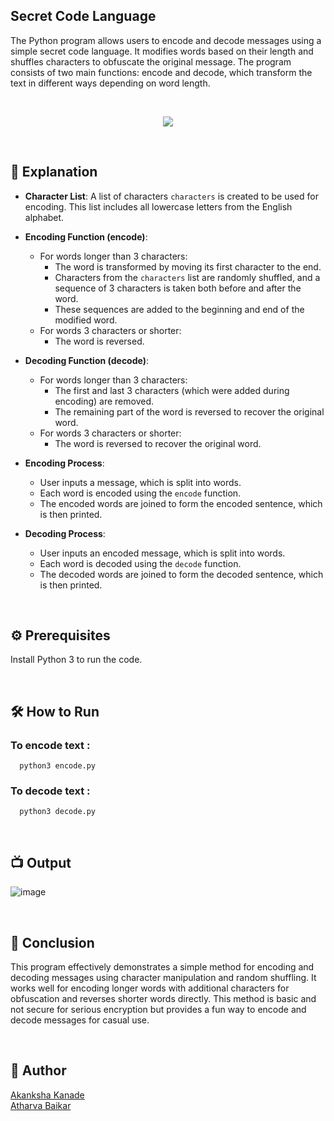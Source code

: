 ## Secret Code Language

The Python program allows users to encode and decode messages using a simple secret code language. 
It modifies words based on their length and shuffles characters to obfuscate the original message. 
The program consists of two main functions: encode and decode, which transform the text in different ways depending on word length.

<br>

<p align="center">
    <img src="https://github.com/user-attachments/assets/ac96304f-5705-422d-8d32-441b25360d65">
    
</p>

<br>

## 🌟 Explanation

- **Character List**: A list of characters `characters` is created to be used for encoding. This list includes all lowercase letters from the English alphabet.
  
- **Encoding Function (encode)**:
  - For words longer than 3 characters:
    - The word is transformed by moving its first character to the end.
    - Characters from the `characters` list are randomly shuffled, and a sequence of 3 characters is taken both before and after the word.
    - These sequences are added to the beginning and end of the modified word.
  - For words 3 characters or shorter:
    - The word is reversed.
  
- **Decoding Function (decode)**:
  - For words longer than 3 characters:
    - The first and last 3 characters (which were added during encoding) are removed.
    - The remaining part of the word is reversed to recover the original word.
  - For words 3 characters or shorter:
    - The word is reversed to recover the original word.
  
- **Encoding Process**:
  - User inputs a message, which is split into words.
  - Each word is encoded using the `encode` function.
  - The encoded words are joined to form the encoded sentence, which is then printed.

- **Decoding Process**:
  - User inputs an encoded message, which is split into words.
  - Each word is decoded using the `decode` function.
  - The decoded words are joined to form the decoded sentence, which is then printed.

<br>

## ⚙️ Prerequisites

Install Python 3 to run the code.

<br>

## 🛠️ How to Run

### To encode text :

```python3
  python3 encode.py
```

### To decode text :

```python3
  python3 decode.py
```

<br>

## 📺 Output

![image](https://github.com/user-attachments/assets/13d2dc8e-b64c-44fb-bdd8-5bbb26894a60)

<br>

## 📜 Conclusion

This program effectively demonstrates a simple method for encoding and decoding messages using character manipulation and random shuffling. 
It works well for encoding longer words with additional characters for obfuscation and reverses shorter words directly. 
This method is basic and not secure for serious encryption but provides a fun way to encode and decode messages for casual use.

<br>

## 👻 Author

[Akanksha Kanade](https://github.com/CandyBeans1609)
<br>
[Atharva Baikar](https://github.com/DarkGuardian641)
